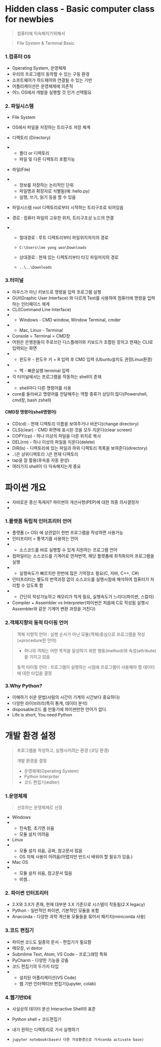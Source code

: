 # Hidden class - Basic computer class for newbies

> 컴퓨터에 익숙해지기위해서

> File System & Terminal Basic



### 1.컴퓨터 OS

- Operating System, 운영체제
- 우리의 프로그램이 동작할 수 있는 구동 환경
- 소프트웨어가 하드웨어와 연결될 수 있는 기반
- 어플리케이션은 운영체제에 의존적
- 어느 OS에서 개발을 실행할 것 인가 선택필요



### 2. 파일시스템

- File System
- OS에서 파일을 저장하는 트리구조 저장 체계
- 디렉토리 (Directory)

- - 폴더 or 디렉토리
  - 파일 및 다른 디렉토리 포함가능

- 파일(File) 

- - 정보를 저장하는 논리적인 단위
  - 파일명과 확장자로 식별됨(예: hello.py)
  - 실행,  쓰기, 읽기 등을 할 수 있음

- 파일시스템 root 디렉토리로부터 시작하는 트리구조로 되어있음

- 경로 : 컴퓨터 파일의 고유한 위치, 트리구조상 노드의 연결

- - 절대경로 :  루트 디렉토리부터 파일위치까지의 경로

  - ```
    C:\Users\lee yong woo\Downloads
    ```

  - 상대경로 :  현재 있는 디렉토리부터 타깃 파일까지의 경로

  - ```
    ..\..\Downloads
    ```



### 3.터미널

- 마우스가 아닌 키보드로 명령을 입력 프로그램 실행
- GUI(Graphic User Interface) 와 다르게 Text를 사용하여 컴퓨터에 명령을 입력하는 인터페이스 체계
- CLI(Command Line Interface)
- - Windows - CMD window, Window Terminal, cmder
- - Mac, Linux - Terminal
- Console = Terminal = CMD창
- 어원은 은행원들이 주로쓰던 디스플레이와 키보드가 조합된 장치고 현재는 CLI로 입력되는 화면
- - 윈도우 - 윈도우 키 + R 입력 후 CMD 입력 (Ubuntu설치도 권장Linux환경)
- - 맥 - 빠른실행 terminal 입력
- 각 터미널에서는 프로그램을 작동하는 shell이 존재
- - shell마다 다른 명령어를 사용
- core를 둘러싸고 명령어를 전달해주는 역할 종류가 상당히 많다(Powershell, cmd창, bash zshell)



#### CMD창 명령어(shell명령어)

- CD(cd) - 현재 디렉토리 이름을 보여주거나 바꾼다(change directory)
- CLS(clear) - CMD 화면에 표시된 것을 모두 지운다(clear screen)
- COPY(cp) - 하나 이상의 파일을 다른 위치로 복사
- DEL(rm) - 하나 이상의 파일을 지운다(delete)
- DIR(ls) - 디렉토리에 있는 파일과 하위 디렉토리 목록을 보여준다(directory)
- ..\은 상위디렉토리 .\은 현재 디렉토리
- tap을 잘 활용(후속을 자동 완성)
- 여러가지 shell이 다 익숙해지는게 중요





# 파이썬 개요

- 자비로운 종신 독재자? 파이썬의 개선사항(PEP)에 대한 최종 의사결정자
- 



### 1.플랫폼 독립적 인터프리터 언어

- 플랫폼 (= OS) 에 상관없이 한번 프로그램을 작성하면 사용가능
- 인터프리터 = 통역기를 사용하는 언어
- - 소스코드를 바로 실행할 수 있게 지원하는 프로그램 언어
- 컴파일러는 소스코드를 기계어로 먼저번역, 해당 플랫폼에 최적화되어 프로그램을 실행
- - 실행속도가 빠르지만 한번에 많은 기억장소 필요(C, 자바, C++, C#)
- 인터프리터는 별도의 번역과정 없이 소스코드를 실행시점에 해석하여 컴퓨터가 처리할 수 있도록 함
- - 간단히 작성가능하고 메모리가 적게 필요, 실행속도가 느리다(파이썬, 스칼라)
-  Compiler + Assembler vs Interpreter(파이썬은 처음에 C로 작성됨 실행시 Assembler와 같은 기계어 변환 과정을 거친다)



### 2.객체지향의 동적 타이핑 언어

> 객체 지향적 언어 : 실행 순서가 아닌 모듈(객체)중심으로 프로그램을 작성(≠procedure한 언어)
>
> - 하나의 객체는 어떤 목적을 달성하기 위한 행동(method)와 속성(attribute)을 가지고 있음
>
> 동적 타이핑 언어 :  프로그램이 실행하는 시점에 프로그램이 사용해야 할 데이터에 대한 타입을 결정



### 3.Why Python?

- 이해하기 쉬운 문법(사람의 시간이 기계의 시간보다 중요하다)
- 다양한 라이브러리(특히 통계, 데이터 분석)
- disposable코드 를 만들기에 파이썬만한 언어가 없다.
- Life is short, You need Python





# 개발 환경 설정

> 프로그램을 작성하고, 실행시키려는 환경 (코딩 환경)
>
> 개발 환경을 결정
>
> - 운영체제(Operating System)
> - Python Interpriter
> - 코드 편집기(editer)



### 1.운영체제

> 선호하는 운영체제르 선정

- Windows
- - 친숙함, 초기엔 쉬움
  - 모듈 설치 어려움
- Linux
- - 모듈 설치 쉬움, 공짜, 참고문서 많음
  - OS 자체 사용이 어려움(어렵지만 반드시 배워야 할 필요가 있음.)
- Mac OS
- - 모듈 설치 쉬움, 참고문서 많음
  - 비쌈..



### 2. 파이썬 인터프리터

- 2.X와 3.X가 존재, 현재 대부분 3.X 기준으로 시스템이 작동됨(2.X legacy)
- Python - 일반적인 파이썬, 기본적인 모듈을 포함
- Anaconda - 다양한 과학 계산용 모듈들을 묶어서 패키지(miniconda 사용)



### 3.코드 편집기

- 파이썬 코드도 일종의 문서 - 편집기가 필요함
- 메모장, vi deitor
- Submlime Text, Atom, VS Code - 프로그래밍 특화
- PyCharm - 다양한 기능을 갖춤
- 코드 편집기의 두가지 타입
- - 설치된 어플리케이션(VS Code)
  - 웹 기반 인터랙티브 편집기(jupyter, colab)



### 4.웹기반IDE

- 사실상의 데이터 분선 Interactive Shell의 표준

- Python shell + 코드편집기

- 내가 원하는 디렉토리로 가서 실행하기

- ```
  jupyter notebook(base나 다른 가상환경으로 가서conda activate base)
  ```



